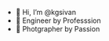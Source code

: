 - 👋 Hi, I’m @kgsivan 
- 💼 Engineer by Professsion
- 📸 Photgrapher by Passion

<!---
kgsivan/kgsivan is a ✨ special ✨ repository because its `README.md` (this file) appears on your GitHub profile.
You can click the Preview link to take a look at your changes.
--->
